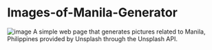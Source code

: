 # Images-of-Manila-Generator
![image](https://user-images.githubusercontent.com/70043892/111392527-bc572480-86f1-11eb-9043-70fa478a7d6f.png)
A simple web page that generates pictures related to Manila, Philippines provided by Unsplash through the Unsplash API.
